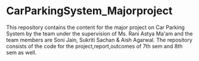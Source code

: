 # CarParkingSystem_Majorproject

This repository contains the content for the major project on Car Parking System by the team under the supervision of Ms. Rani Astya Ma'am and the team members are Soni Jain, Sukriti Sachan & Aish Agarwal.
The repository consists of the code for the project,report,outcomes of 7th sem and 8th sem as well.
